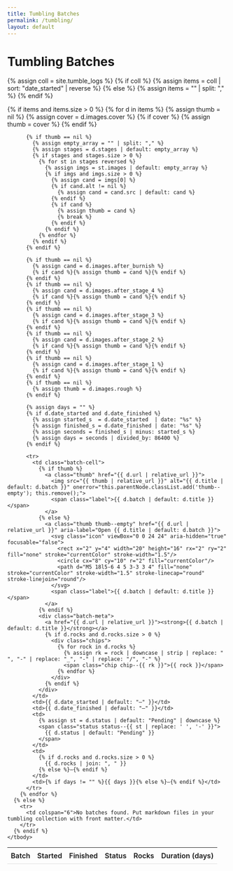 ```yaml
---
title: Tumbling Batches
permalink: /tumbling/
layout: default
---
```


# Tumbling Batches

{% assign coll = site.tumble_logs %}
{% if coll %}
  {% assign items = coll | sort: "date_started" | reverse %}
{% else %}
  {% assign items = "" | split: "," %}
{% endif %}

<div class="tumble-index">
  <table class="nice-table">
    <thead>
      <tr>
        <th>Batch</th>
        <th>Started</th>
        <th>Finished</th>
        <th>Status</th>
        <th>Rocks</th>
        <th>Duration (days)</th>
      </tr>
    </thead>
    <tbody>
      {% if items and items.size > 0 %}
        {% for d in items %}
          {% assign thumb = nil %}
          {% assign cover = d.images.cover %}
          {% if cover %}
            {% assign thumb = cover %}
          {% endif %}

          {% if thumb == nil %}
            {% assign empty_array = "" | split: "," %}
            {% assign stages = d.stages | default: empty_array %}
            {% if stages and stages.size > 0 %}
              {% for st in stages reversed %}
                {% assign imgs = st.images | default: empty_array %}
                {% if imgs and imgs.size > 0 %}
                  {% assign cand = imgs[0] %}
                  {% if cand.alt != nil %}
                    {% assign cand = cand.src | default: cand %}
                  {% endif %}
                  {% if cand %}
                    {% assign thumb = cand %}
                    {% break %}
                  {% endif %}
                {% endif %}
              {% endfor %}
            {% endif %}
          {% endif %}

          {% if thumb == nil %}
            {% assign cand = d.images.after_burnish %}
            {% if cand %}{% assign thumb = cand %}{% endif %}
          {% endif %}
          {% if thumb == nil %}
            {% assign cand = d.images.after_stage_4 %}
            {% if cand %}{% assign thumb = cand %}{% endif %}
          {% endif %}
          {% if thumb == nil %}
            {% assign cand = d.images.after_stage_3 %}
            {% if cand %}{% assign thumb = cand %}{% endif %}
          {% endif %}
          {% if thumb == nil %}
            {% assign cand = d.images.after_stage_2 %}
            {% if cand %}{% assign thumb = cand %}{% endif %}
          {% endif %}
          {% if thumb == nil %}
            {% assign cand = d.images.after_stage_1 %}
            {% if cand %}{% assign thumb = cand %}{% endif %}
          {% endif %}
          {% if thumb == nil %}
            {% assign thumb = d.images.rough %}
          {% endif %}

          {% assign days = "" %}
          {% if d.date_started and d.date_finished %}
            {% assign started_s  = d.date_started  | date: "%s" %}
            {% assign finished_s = d.date_finished | date: "%s" %}
            {% assign seconds = finished_s | minus: started_s %}
            {% assign days = seconds | divided_by: 86400 %}
          {% endif %}

          <tr>
            <td class="batch-cell">
              {% if thumb %}
                <a class="thumb" href="{{ d.url | relative_url }}">
                  <img src="{{ thumb | relative_url }}" alt="{{ d.title | default: d.batch }}" onerror="this.parentNode.classList.add('thumb--empty'); this.remove();">
                  <span class="label">{{ d.batch | default: d.title }}</span>
                </a>
              {% else %}
                <a class="thumb thumb--empty" href="{{ d.url | relative_url }}" aria-label="Open {{ d.title | default: d.batch }}">
                  <svg class="icon" viewBox="0 0 24 24" aria-hidden="true" focusable="false">
                    <rect x="2" y="4" width="20" height="16" rx="2" ry="2" fill="none" stroke="currentColor" stroke-width="1.5"/>
                    <circle cx="8" cy="10" r="2" fill="currentColor"/>
                    <path d="M5 18l5-6 4 5 3-3 3 4" fill="none" stroke="currentColor" stroke-width="1.5" stroke-linecap="round" stroke-linejoin="round"/>
                  </svg>
                  <span class="label">{{ d.batch | default: d.title }}</span>
                </a>
              {% endif %}
              <div class="batch-meta">
                <a href="{{ d.url | relative_url }}"><strong>{{ d.batch | default: d.title }}</strong></a>
                {% if d.rocks and d.rocks.size > 0 %}
                  <div class="chips">
                    {% for rock in d.rocks %}
                      {% assign rk = rock | downcase | strip | replace: " ", "-" | replace: "_", "-" | replace: "/", "-" %}
                      <span class="chip chip--{{ rk }}">{{ rock }}</span>
                    {% endfor %}
                  </div>
                {% endif %}
              </div>
            </td>
            <td>{{ d.date_started | default: "—" }}</td>
            <td>{{ d.date_finished | default: "—" }}</td>
            <td>
              {% assign st = d.status | default: "Pending" | downcase %}
              <span class="status status--{{ st | replace: ' ', '-' }}">
                {{ d.status | default: "Pending" }}
              </span>
            </td>
            <td>
              {% if d.rocks and d.rocks.size > 0 %}
                {{ d.rocks | join: ", " }}
              {% else %}—{% endif %}
            </td>
            <td>{% if days != "" %}{{ days }}{% else %}—{% endif %}</td>
          </tr>
        {% endfor %}
      {% else %}
        <tr>
          <td colspan="6">No batches found. Put markdown files in your tumbling collection with front matter.</td>
        </tr>
      {% endif %}
    </tbody>
  </table>
</div>

<style>
.tumble-index .nice-table{width:100%;border-collapse:collapse}
.tumble-index thead th{font-weight:600;border-bottom:1px solid rgba(0,0,0,.12);text-align:left;padding:.5rem}
.tumble-index tbody td{border-bottom:1px solid rgba(0,0,0,.06);padding:.5rem;vertical-align:middle}
.batch-cell{display:flex;gap:.75rem;align-items:center}
.thumb{display:block;width:128px;min-width:128px;height:96px;border-radius:6px;overflow:hidden}
.thumb img{width:100%;height:100%;object-fit:cover;display:block}
.thumb .label{display:none}
.thumb--empty .label{display:block}
.thumb--empty{display:flex;flex-direction:column;align-items:center;justify-content:center;gap:.25rem;background:repeating-linear-gradient(45deg,#f6f7f9,#f6f7f9 8px,#eef1f4 8px,#eef1f4 16px);color:#5b6770;border:1px solid rgba(0,0,0,.08);text-decoration:none;font-weight:600;font-size:.9rem}
.thumb--empty .icon{width:28px;height:28px;opacity:.7}
.thumb--empty .label{line-height:1}
.batch-meta{display:flex;flex-direction:column;gap:.25rem}
.chips{display:flex;gap:.25rem;flex-wrap:wrap}
.chip{display:inline-block;padding:.1rem .45rem;border-radius:999px;font-size:.75em;border:1px solid rgba(0,0,0,.1)}
/* rock colours (same as layout, extend as needed) */
.chip--agate{background:#f6efe9}
.chip--jasper{background:#f2e6e1}
.chip--sodalite{background:#e8eef9}
.chip--quartz{background:#f4f4f4}
.chip--dalmatian-jasper{background:repeating-linear-gradient(45deg,#f2e6e1,#f2e6e1 6px,#e8d9d2 6px,#e8d9d2 12px)}
[class^="chip--"]:not(.chip--agate):not(.chip--jasper):not(.chip--sodalite):not(.chip--quartz):not(.chip--dalmatian-jasper){background:#eef3ff}

/* status pills */
.status{padding:.15rem .5rem;border-radius:999px;font-size:.8em;border:1px solid rgba(0,0,0,.08)}
.status--pending{background:#fff7d6}
.status--in-progress{background:#e8f4ff}
.status--completed{background:#e9f7ec}
</style>
